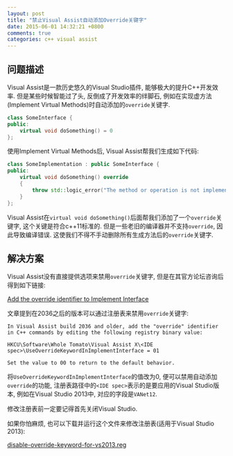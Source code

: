 ```yaml
---
layout: post
title: "禁止Visual Assist自动添加Override关键字"
date: 2015-06-01 14:32:21 +0800
comments: true
categories: c++ visual assist
---
```

## 问题描述
Visual Assist是一款历史悠久的Visual Studio插件, 能够极大的提升C++开发效率. 但是某些时候智能过了头, 反倒成了开发效率的绊脚石, 例如在实现虚方法(Implement Virtual Methods)时自动添加的`override`关键字.

``` cpp
class SomeInterface {
public:
	virtual void doSomething() = 0
};
```

使用Implement Virtual Methods后, Visual Assist帮我们生成如下代码:

``` cpp
class SomeImplementation : public SomeInterface {
public:
    virtual void doSomething() override
    {
        throw std::logic_error("The method or operation is not implemented.");
    }
};
```

Visual Assist在`virtual void doSomething()`后面帮我们添加了一个`override`关键字, 这个关键是符合c++11标准的. 但是一些老旧的编译器并不支持`override`, 因此导致编译错误. 这使我们不得不手动删除所有生成方法后的`override`关键字.

<!--more-->

## 解决方案
Visual Assist没有直接提供选项来禁用`override`关键字, 但是在其官方论坛咨询后得到如下链接:

[Add the override identifier to Implement Interface](http://docs.wholetomato.com/default.asp?W346)

文章提到在2036之后的版本可以通过注册表来禁用`override`关键字:

``` text
In Visual Assist build 2036 and older, add the "override" identifier in C++ commands by editing the following registry binary value:

HKCU\Software\Whole Tomato\Visual Assist X\<IDE spec>\UseOverrideKeywordInImplementInterface = 01

Set the value to 00 to return to the default behavior.
```

将`UseOverrideKeywordInImplementInterface`的值改为0, 便可以禁用自动添加`override`的功能, 注册表路径中的`<IDE spec>`表示的是要应用的Visual Studio版本,  例如在Visual Studio 2013中, 对应的字段是`VANet12`.

修改注册表前一定要记得首先关闭Visual Studio.

如果你怕麻烦, 也可以下载并运行这个文件来修改注册表(适用于Visual Studio 2013):

[disable-override-keyword-for-vs2013.reg](disable-override-keyword-for-vs2013.reg)
